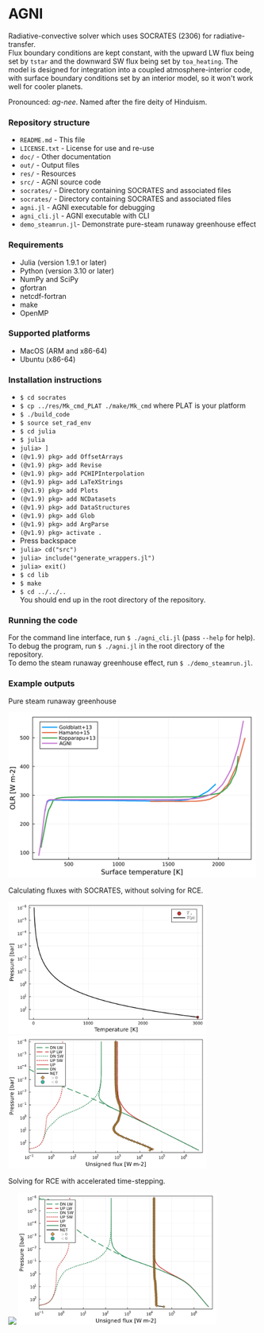 # AGNI
Radiative-convective solver which uses SOCRATES (2306) for radiative-transfer.    
Flux boundary conditions are kept constant, with the upward LW flux being set by `tstar` and the downward SW flux being set by `toa_heating`. The model is designed for integration into a coupled atmosphere-interior code, with surface boundary conditions set by an interior model, so it won't work well for cooler planets.    
    
Pronounced: *ag-nee*. Named after the fire deity of Hinduism.      

### Repository structure 
* `README.md`       - This file
* `LICENSE.txt`     - License for use and re-use
* `doc/`            - Other documentation
* `out/`            - Output files
* `res/`            - Resources
* `src/`            - AGNI source code
* `socrates/`       - Directory containing SOCRATES and associated files
* `socrates/`       - Directory containing SOCRATES and associated files
* `agni.jl`         - AGNI executable for debugging
* `agni_cli.jl`     - AGNI executable with CLI
* `demo_steamrun.jl`- Demonstrate pure-steam runaway greenhouse effect


### Requirements
* Julia (version 1.9.1 or later)
* Python (version 3.10 or later)
* NumPy and SciPy
* gfortran
* netcdf-fortran
* make
* OpenMP

### Supported platforms
* MacOS (ARM and x86-64)
* Ubuntu (x86-64)


### Installation instructions
- `$ cd socrates`
- `$ cp ../res/Mk_cmd_PLAT ./make/Mk_cmd` where PLAT is your platform
- `$ ./build_code`
- `$ source set_rad_env`
- `$ cd julia`
- `$ julia`
- `julia> ]`
- `(@v1.9) pkg> add OffsetArrays`
-  `(@v1.9) pkg> add Revise`
-  `(@v1.9) pkg> add PCHIPInterpolation`
-  `(@v1.9) pkg> add LaTeXStrings`
-  `(@v1.9) pkg> add Plots`
-  `(@v1.9) pkg> add NCDatasets`
-  `(@v1.9) pkg> add DataStructures`
-  `(@v1.9) pkg> add Glob`
-  `(@v1.9) pkg> add ArgParse`
-  `(@v1.9) pkg> activate .`
-  Press backspace
-  `julia> cd("src")`
-  `julia> include("generate_wrappers.jl")`
-  `julia> exit()`
-  `$ cd lib`
-  `$ make`
-  `$ cd ../../..`   
You should end up in the root directory of the repository.    

### Running the code
For the command line interface, run `$ ./agni_cli.jl` (pass `--help` for help).     
To debug the program, run `$ ./agni.jl` in the root directory of the repository.       
To demo the steam runaway greenhouse effect, run `$ ./demo_steamrun.jl`.     


### Example outputs
Pure steam runaway greenhouse
<p float="left">
  <img src="doc/example_runaway/curve.png" width="500" />
</p>

Calculating fluxes with SOCRATES, without solving for RCE.
<p float="left">
  <img src="doc/example_nosolve/pt.png" width="400" />
  <img src="doc/example_nosolve/fl.png" width="400" /> 
</p>

Solving for RCE with accelerated time-stepping.
<p float="left">
  <img src="doc/example_withsolve/anim.gif" width="400"/>
  <img src="doc/example_withsolve/fl.png" width="400" /> 
</p>

